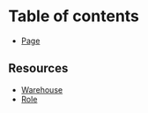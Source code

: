# Table of contents

* [Page](README.md)

## Resources

* [Warehouse](resources/warehouse.md)
* [Role](resources/role.md)
